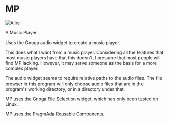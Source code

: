 # MP
[![Alire](https://img.shields.io/endpoint?url=https://alire.ada.dev/badges/mp.json)](https://alire.ada.dev/crates/mp.html)

A Music Player

Uses the Gnoga audio widget to create a music player.

This does what I want from a music player. Considering all the features that most music players have that this doesn't, I presume that most people will find MP lacking. However, it may serve someone as the basis for a more complex player.

The audio widget seems to require relative paths to the audio files. The file browser in this program will only choose audio files that are in the program's working directory, or in a directory under that.

MP uses [the Gnoga File Selection widget](https://github.com/jrcarter/Gnoga_File_Selection), which has only been tested on Linux.

MP uses [the PragmAda Reusable Components](https://github.com/jrcarter/PragmARC).
